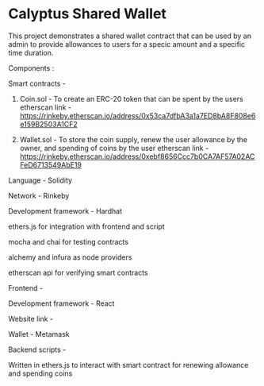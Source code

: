 # Calyptus Shared Wallet

This project demonstrates a shared wallet contract that can be used by an admin to provide allowances to users for a specic amount and a specific time duration.

Components :

Smart contracts - 

1) Coin.sol - To create an ERC-20 token that can be spent by the users
etherscan link - https://rinkeby.etherscan.io/address/0x53ca7dfbA3a1a7ED8bA8F808e6e159B2503A1CF2

2) Wallet.sol - To store the coin supply, renew the user allowance by the owner, and spending of coins by the user
etherscan link - https://rinkeby.etherscan.io/address/0xebf8656Ccc7b0CA7AF57A02ACFeD6713549AbE19

Language - Solidity

Network - Rinkeby

Development framework - Hardhat

ethers.js for integration with frontend and script

mocha and chai for testing contracts

alchemy and infura as node providers

etherscan api for verifying smart contracts

Frontend -

Development framework - React

Website link - 

Wallet - Metamask

Backend scripts - 

Written in ethers.js to interact with smart contract for renewing allowance and spending coins

